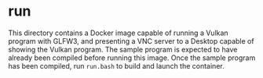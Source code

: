 # run

This directory contains a Docker image capable of running a Vulkan program with GLFW3, and
presenting a VNC server to a Desktop capable of showing the Vulkan program. The sample program is
expected to have already been compiled before running this image. Once the sample program has been
compiled, run `run.bash` to build and launch the container.

